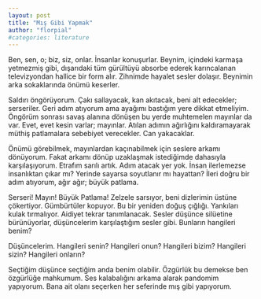 ```yaml
---
layout: post
title: "Mış Gibi Yapmak"
author: "florpial"
#categories: literature
---
```


Ben, sen, o; biz, siz, onlar. İnsanlar konuşurlar. Beynim, içindeki karmaşa yetmezmiş gibi,
dışarıdaki tüm gürültüyü absorbe ederek karıncalanan televizyondan hallice bir form alır.
Zihnimde hayalet sesler dolaşır. Beynimin arka sokaklarında önümü keserler. 

Saldırı öngörüyorum. Çakı sallayacak, kan akıtacak, beni alt edecekler; serseriler. 
Geri adım atıyorum ama ayağımı bastığım yere dikkat etmeliyim. Öngörüm sonrası savaş alanına dönüşen
bu yerde muhtemelen mayınlar da var. Evet, evet kesin varlar; mayınlar. Atılan adımın ağırlığını 
kaldıramayarak müthiş patlamalara sebebiyet verecekler. Can yakacaklar.

Önümü görebilmek, mayınlardan kaçınabilmek için seslere arkamı dönüyorum. Fakat arkamı dönüp 
uzaklaşmak istediğimde dahasıyla karşılaşıyorum. Etrafım sarılı artık. Adım atacak yer yok. 
İnsan ilerlemezse insanlıktan çıkar mı? Yerinde sayarsa soyutlanır mı hayattan? İleri doğru bir adım atıyorum,
ağır ağır; büyük patlama.

Serseri! Mayın! Büyük Patlama! Zelzele sarsıyor, beni dizlerimin üstüne çökertiyor. Gümbürtüler 
kopuyor. Bu bir yeniden doğuş çığlığı. Yankıları kulak tırmalıyor. Aidiyet tekrar tanımlanacak.
Sesler düşünce silüetine bürünüyorlar, düşüncelerim karşılaştığım sesler gibi. Bunların hangileri 
benim?

Düşüncelerim. Hangileri senin? Hangileri onun? Hangileri bizim? Hangileri sizin? Hangileri onların?

Seçtiğim düşünce seçtiğim anda benim olabilir. Özgürlük bu demekse ben özgürlüğe mahkumum. Ses 
kalabalığını arkama alarak pandomim yapıyorum. Bana ait olanı seçerken her seferinde mış gibi yapıyorum.
